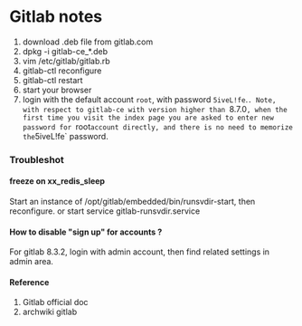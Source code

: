 Gitlab notes
===

1. download .deb file from gitlab.com  
2. dpkg -i gitlab-ce_*.deb  
3. vim /etc/gitlab/gitlab.rb  
4. gitlab-ctl reconfigure  
5. gitlab-ctl restart
6. start your browser
7. login with the default account `root`, with password `5iveL!fe`.`.
Note, with respect to gitlab-ce with version higher than `8.7.0`,
when the first time you visit the index page you are asked to
enter new password for `root` account directly, and there is
no need to memorize the `5iveL!fe` password.

### Troubleshot

#### freeze on xx\_redis\_sleep
Start an instance of /opt/gitlab/embedded/bin/runsvdir-start, then
reconfigure. or start service gitlab-runsvdir.service

#### How to disable "sign up" for accounts ?
For gitlab 8.3.2, login with admin account, then find related settings
in admin area.

#### Reference
1. Gitlab official doc
2. archwiki gitlab
